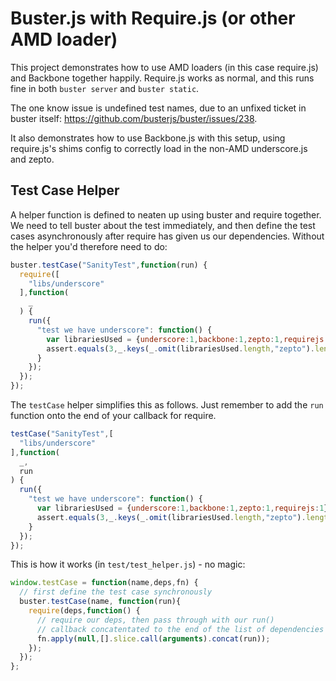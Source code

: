# Buster.js with Require.js (or other AMD loader)

This project demonstrates how to use AMD loaders (in this case require.js) and Backbone together happily. Require.js works as normal, and this runs fine in both `buster server` and `buster static`.

The one know issue is undefined test names, due to an unfixed ticket in buster itself: https://github.com/busterjs/buster/issues/238.

It also demonstrates how to use Backbone.js with this setup, using require.js's shims config to correctly load in the non-AMD underscore.js and zepto.

## Test Case Helper

A helper function is defined to neaten up using buster and require together. We need to tell buster about the test immediately, and then define the test cases asynchronously after require has given us our dependencies. Without the helper you'd therefore need to do:

```javascript
buster.testCase("SanityTest",function(run) {
  require([
    "libs/underscore"
  ],function(
    _
  ) {
    run({
      "test we have underscore": function() {
        var librariesUsed = {underscore:1,backbone:1,zepto:1,requirejs:1};
        assert.equals(3,_.keys(_.omit(librariesUsed.length,"zepto").length);
      }
    });
  });
});
```

The `testCase` helper simplifies this as follows. Just remember to add the `run` function onto the end of your callback for require.

```javascript
testCase("SanityTest",[
  "libs/underscore"
],function(
  _,
  run
) {
  run({
    "test we have underscore": function() {
      var librariesUsed = {underscore:1,backbone:1,zepto:1,requirejs:1};
      assert.equals(3,_.keys(_.omit(librariesUsed.length,"zepto").length);
    }
  });
});
```

This is how it works (in `test/test_helper.js`) - no magic:

```javascript
window.testCase = function(name,deps,fn) {
  // first define the test case synchronously
  buster.testCase(name, function(run){
    require(deps,function() {
      // require our deps, then pass through with our run()
      // callback concatentated to the end of the list of dependencies
      fn.apply(null,[].slice.call(arguments).concat(run));
    });
  });
};
```

